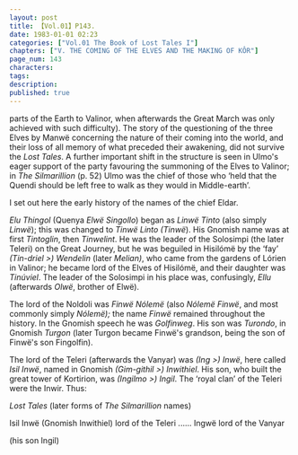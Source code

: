 ```yaml
---
layout: post
title: 【Vol.01】P143.
date: 1983-01-01 02:23
categories: ["Vol.01 The Book of Lost Tales I"]
chapters: ["V. THE COMING OF THE ELVES AND THE MAKING OF KÔR"]
page_num: 143
characters: 
tags: 
description: 
published: true
---
```


<p style="text-indent: 0;">
parts of the Earth to Valinor, when afterwards the Great March was only achieved with such difficulty). The story of the questioning of the three Elves by Manwë concerning the nature of their coming into the world, and their loss of all memory of what preceded their awakening, did not survive the <I>Lost Tales</I>. A further important shift in the structure is seen in Ulmo's eager support of the party favouring the summoning of the Elves to Valinor; in <I>The Silmarillion</I> (p. 52) Ulmo was the chief of those who ‘held that the Quendi should be left free to walk as they would in Middle-earth’.
</p>

I set out here the early history of the names of the chief Eldar.

<I>Elu Thingol</I> (Quenya <I>Elwë Singollo</I>) began as <I>Linwë Tinto</I> (also simply <I>Linwë</I>); this was changed to <I>Tinwë Linto (Tinwë</I>). His Gnomish name was at first <I>Tintoglin</I>, then <I>Tinwelint</I>. He was the leader of the Solosimpi (the later Teleri) on the Great Journey, but he was beguiled in Hisilómë by the ‘fay’ <I>(Tin-driel >) Wendelin</I> (later <I>Melian)</I>, who came from the gardens of Lórien in Valinor; he became lord of the Elves of Hisilómë, and their daughter was <I>Tinúviel</I>. The leader of the Solosimpi in his place was, confusingly, <I>Ellu</I> (afterwards <I>Olwë</I>, brother of Elwë).

The lord of the Noldoli was <I>Finwë Nólemë</I> (also <I>Nólemë Finwë</I>, and most commonly simply <I>Nólemë);</I> the name <I>Finwë</I> remained throughout the history. In the Gnomish speech he was <I>Golfinweg</I>. His son was <I>Turondo</I>, in Gnomish <I>Turgon</I> (later Turgon became Finwë's grandson, being the son of Finwë's son Fingolfin).

The lord of the Teleri (afterwards the Vanyar) was <I>(Ing >) Inwë</I>, here called <I>Isil Inwë</I>, named in Gnomish <I>(Gim-githil >) Inwithiel</I>. His son, who built the great tower of Kortirion, was <I>(Ingilmo >) Ingil</I>. The ‘royal clan’ of the Teleri were the Inwir. Thus:

<I>Lost Tales</I> (later forms of <I>The Silmarillion</I> names)

Isil Inwë (Gnomish Inwithiel) lord of the Teleri     ......   Ingwë lord of the Vanyar

(his son Ingil)

